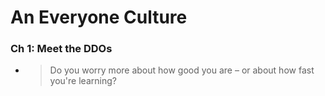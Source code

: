 # An Everyone Culture

### Ch 1: Meet the DDOs

* > Do you worry more about how good you are – or about how fast you're learning?